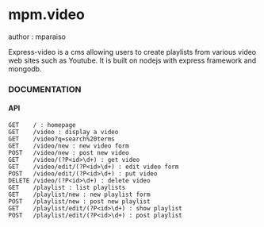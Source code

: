 mpm.video
=========

author : mparaiso

Express-video is a cms allowing users to create playlists from various video web sites such as Youtube. It is built on nodejs with express framework and mongodb.

### DOCUMENTATION

#### API 

	GET    / : homepage
	GET    /video : display a video
	GET    /video?q=search%20terms
	GET    /video/new : new video form
	POST   /video/new : post new video
	GET    /video/(?P<id>\d+) : get video
	GET    /video/edit/(?P<id>\d+) : edit video form
	POST   /video/edit/(?P<id>\d+) : put video
	DELETE /video/(?P<id>\d+) : delete video
	GET    /playlist : list playlists
	GET    /playlist/new : new playlist form
	POST   /playlist/new : post new playlist
	GET    /playlist/edit/(?P<id>\d+) : show playlist
	POST   /playlist/edit/(?P<id>\d+) : post playlist

